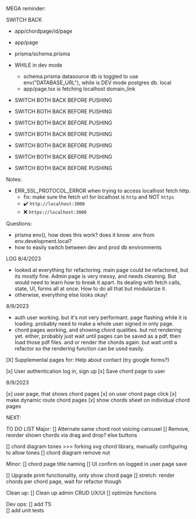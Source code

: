 MEGA reminder:

SWITCH BACK

- app/chordpage/id/page
- app/page
- prisma/schema.prisma

- WHILE in dev mode
  - schema.prisma datasource db is toggled to use env("DATABASE_URL"), while is DEV mode postgres db. local
  - app/page.tsx is fetching localhost domain_link
- SWITCH BOTH BACK BEFORE PUSHING
- SWITCH BOTH BACK BEFORE PUSHING
- SWITCH BOTH BACK BEFORE PUSHING
- SWITCH BOTH BACK BEFORE PUSHING
- SWITCH BOTH BACK BEFORE PUSHING
- SWITCH BOTH BACK BEFORE PUSHING
- SWITCH BOTH BACK BEFORE PUSHING

Notes:

- ERR_SSL_PROTOCOL_ERROR when trying to access localhost fetch http.
  - fix: make sure the fetch url for localhost is `http` and NOT `https`
  - ✔️ `http://localhost:3000`
  - ❌ `https://localhost:3000`

Questions:

- prisma env(), how does this work? does it know .env from env.development.local?
- how to easily switch between dev and prod db environments

LOG
8/4/2023

- looked at everything for refactoring. main page could be refactored, but its mostly fine. Admin page is very messy, and needs cleaning. But would need to learn how to break it apart. Its dealing with fetch calls, state, UI, forms all at once. How to do all that but modularize it.
- otherwise, everything else looks okay!

8/9/2023

- auth user working. but it's not very performant. page flashing while it is loading. probably need to make a whole user signed in only page.
- chord pages working, and showing chord qualities. but not rendering yet. either, probably just wait until pages can be saved as a pdf, then load those pdf files. and or render the chords again. but wait until a refactor so the rendering function can be used easily.

[X] Supplemental pages for: Help about contact (try google forms?)

[x] User authentication log in, sign up
[x] Save chord page to user

8/9/2023

[x] user page, that shows chord pages
[x] on user chord page click
[x] make dynamic route chord pages
[x] show chords sheet on individual chord pages

NEXT:

TO DO LIST
Major:
[] Alternate same chord root voicing carousel
[] Remove, reorder shown chords via drag and drop? else buttons

[] chord diagram tones >>> forking svg chord library, manually configuring to allow tones
[] chord diagram remove nut

Minor:
[] chord page title naming
[] UI confirm on logged in user page save

[] Upgrade print functionality, only show chord page
[] stretch: render chords per chord page, wait for refactor though

Clean up:
[] Clean up admin CRUD UX/UI
[] optimize functions

Dev ops:
[] add TS  
[] add unit tests
